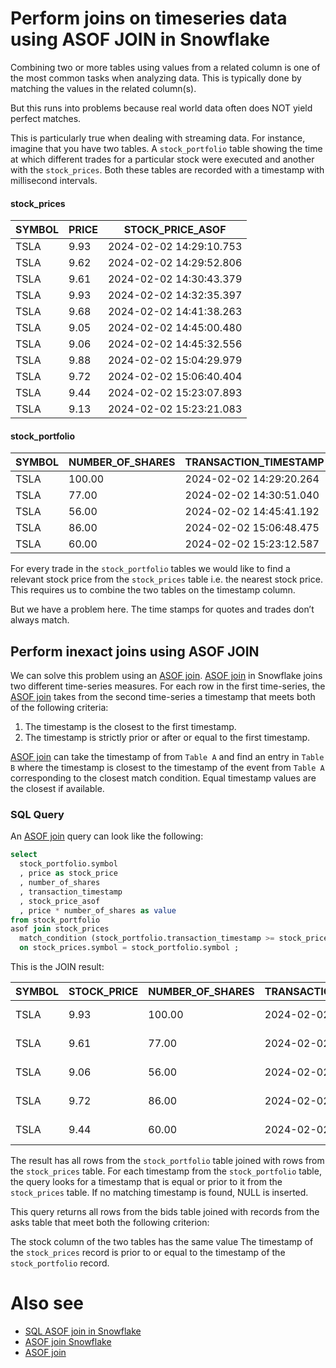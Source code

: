 # Perform joins on timeseries data using ASOF JOIN in Snowflake

Combining two or more tables using values from a related column is one of the most common tasks when analyzing data. This is typically done by matching the values in the related column(s).

But this runs into problems because real world data often does NOT yield perfect matches.

This is particularly true when dealing with streaming data. For instance, imagine that you have two tables. A `stock_portfolio` table showing the time at which different trades for a particular stock were executed and another with the `stock_prices`. Both these tables are recorded with a timestamp with millisecond intervals.

#### stock_prices

| SYMBOL | PRICE | STOCK_PRICE_ASOF        |
|--------|-------|-------------------------|
| TSLA   | 9.93  | 2024-02-02 14:29:10.753 |
| TSLA   | 9.62  | 2024-02-02 14:29:52.806 |
| TSLA   | 9.61  | 2024-02-02 14:30:43.379 |
| TSLA   | 9.93  | 2024-02-02 14:32:35.397 |
| TSLA   | 9.68  | 2024-02-02 14:41:38.263 |
| TSLA   | 9.05  | 2024-02-02 14:45:00.480 |
| TSLA   | 9.06  | 2024-02-02 14:45:32.556 |
| TSLA   | 9.88  | 2024-02-02 15:04:29.979 |
| TSLA   | 9.72  | 2024-02-02 15:06:40.404 |
| TSLA   | 9.44  | 2024-02-02 15:23:07.893 |
| TSLA   | 9.13  | 2024-02-02 15:23:21.083 |

#### stock_portfolio

| SYMBOL | NUMBER_OF_SHARES | TRANSACTION_TIMESTAMP   |
|--------|------------------|-------------------------|
| TSLA   | 100.00           | 2024-02-02 14:29:20.264 |
| TSLA   | 77.00            | 2024-02-02 14:30:51.040 |
| TSLA   | 56.00            | 2024-02-02 14:45:41.192 |
| TSLA   | 86.00            | 2024-02-02 15:06:48.475 |
| TSLA   | 60.00            | 2024-02-02 15:23:12.587 |

For every trade in the `stock_portfolio` tables we would like to find a relevant stock price from the `stock_prices` table i.e. the nearest stock price. This requires us to combine the two tables on the timestamp column.

But we have a problem here. The time stamps for quotes and trades don’t always match.

## Perform inexact joins using ASOF JOIN

We can solve this problem using an [ASOF join](ASOF-join.md). [ASOF join](ASOF-join.md) in Snowflake joins two different time-series measures. For each row in the first time-series, the [ASOF join](ASOF-join.md) takes from the second time-series a timestamp that meets both of the following criteria:

1. The timestamp is the closest to the first timestamp.
2. The timestamp is strictly prior or after or equal to the first timestamp.

[ASOF join](ASOF-join.md) can take the timestamp of from `Table A` and find an entry in `Table B` where the timestamp is closest to the timestamp of the event from `Table A` corresponding to the closest match condition. Equal timestamp values are the closest if available.  

### SQL Query
An [ASOF join](ASOF-join.md) query can look like the following:

```sql
select 
  stock_portfolio.symbol
  , price as stock_price
  , number_of_shares
  , transaction_timestamp
  , stock_price_asof  
  , price * number_of_shares as value
from stock_portfolio
asof join stock_prices
  match_condition (stock_portfolio.transaction_timestamp >= stock_prices.stock_price_asof)
  on stock_prices.symbol = stock_portfolio.symbol ;
```

This is the JOIN result:

| SYMBOL | STOCK_PRICE | NUMBER_OF_SHARES | TRANSACTION_TIMESTAMP   | STOCK_PRICE_ASOF        | VALUE    |
|--------|-------------|------------------|-------------------------|-------------------------|----------|
| TSLA   | 9.93        | 100.00           | 2024-02-02 14:29:20.264 | 2024-02-02 14:29:10.753 | 993.0000 |
| TSLA   | 9.61        | 77.00            | 2024-02-02 14:30:51.040 | 2024-02-02 14:30:43.379 | 739.9700 |
| TSLA   | 9.06        | 56.00            | 2024-02-02 14:45:41.192 | 2024-02-02 14:45:32.556 | 507.3600 |
| TSLA   | 9.72        | 86.00            | 2024-02-02 15:06:48.475 | 2024-02-02 15:06:40.404 | 835.9200 |
| TSLA   | 9.44        | 60.00            | 2024-02-02 15:23:12.587 | 2024-02-02 15:23:07.893 | 566.4000 |


The result has all rows from the `stock_portfolio` table joined with rows from the `stock_prices` table. For each timestamp from the `stock_portfolio` table, the query looks for a timestamp that is equal or prior to it from the `stock_prices` table. If no matching timestamp is found, NULL is inserted.

This query returns all rows from the bids table joined with records from the asks table that meet both the following criterion:

The stock column of the two tables has the same value
The timestamp of the `stock_prices` record is prior to or equal to the timestamp of the `stock_portfolio` record.

# Also see
- [SQL ASOF join in Snowflake](ASOF-and-MATCH_CONDITION-join.md)
- [ASOF join Snowflake](ASOF-join-snowflake.md)
- [ASOF join](ASOF-join.md)
